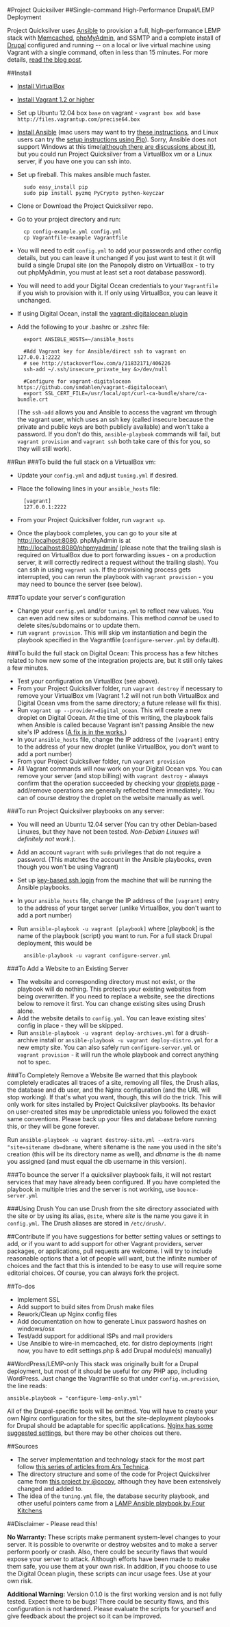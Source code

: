 #Project Quicksilver
##Single-command High-Performance Drupal/LEMP Deployment

Project Quicksilver uses [Ansible](http://ansible.cc/) to provision a full, high-performance LEMP stack with [Memcached](http://www.memcached.org/), [phpMyAdmin](http://www.phpmyadmin.net/home_page/index.php), and SSMTP and a complete install of [Drupal](https://drupal.org/home) configured and running -- on a local or live virtual machine using Vagrant with a single command, often in less than 15 minutes. For more details, [read the blog post](http://robertdickert.com/blog/2013/06/03/announcing-project-quicksilver/).

##Install
* [Install VirtualBox](https://www.virtualbox.org/wiki/Downloads)
* [Install Vagrant 1.2 or higher](http://downloads.vagrantup.com/)
* Set up Ubuntu 12.04 box `base` on vagrant - `vagrant box add base http://files.vagrantup.com/precise64.box`
* [Install Ansible](http://ansible.cc/docs/gettingstarted.html) (mac users may want to try [these instructions](https://weluse.de/blog/installing-ansible-on-os-x.html), and Linux users can try the [setup instructions using Pip](http://ansible.cc/docs/gettingstarted.html#via-pip)). Sorry, Ansible does not support Windows at this time[(although there are discussions about it)](https://groups.google.com/forum/#!topic/ansible-project/17YZIgArn2g), but you could run Project Quicksilver from a VirtualBox vm or a Linux server, if you have one you can ssh into.
* Set up fireball. This makes ansible much faster.

        sudo easy_install pip    
        sudo pip install pyzmq PyCrypto python-keyczar 

* Clone or Download the Project Quicksilver repo. 
* Go to your project directory and run:

        cp config-example.yml config.yml
        cp Vagrantfile-example Vagrantfile

* You will need to edit `config.yml` to add your passwords and other config details, but you can leave it unchanged if you just want to test it (it will build a single Drupal site (on the Panopoly distro on VirtualBox - to try out phpMyAdmin, you must at least set a root database password). 
* You will need to add your Digital Ocean credentials to your `Vagrantfile` if you wish to provision with it. If only using VirtualBox, you can leave it unchanged.
* If using Digital Ocean, install the [vagrant-digitalocean plugin](https://github.com/smdahlen/vagrant-digitalocean)

* Add the following to your .bashrc or .zshrc file:

        export ANSIBLE_HOSTS=~/ansible_hosts

        #Add Vagrant key for Ansible/direct ssh to vagrant on 127.0.0.1:2222
        # see http://stackoverflow.com/a/11832171/406226
        ssh-add ~/.ssh/insecure_private_key &>/dev/null

        #Configure for vagrant-digitalocean  https://github.com/smdahlen/vagrant-digitalocean\
        export SSL_CERT_FILE=/usr/local/opt/curl-ca-bundle/share/ca-bundle.crt

    (The `ssh-add` allows you and Ansible to access the vagrant vm through the vagrant user, which uses an ssh key (called insecure because the private and public keys are both publicly available) and won't take a password. If you don't do this, `ansible-playbook` commands will fail, but `vagrant provision` and `vagrant ssh` both take care of this for you, so they will still work).

##Run
###To build the full stack on a VirtualBox vm:
* Update your `config.yml` and adjust `tuning.yml` if desired.
* Place the following lines in your `ansible_hosts` file:

        [vagrant]
        127.0.0.1:2222
* From your Project Quicksilver folder, run `vagrant up`. 
* Once the playbook completes, you can go to your site at [http://localhost:8080](http://localhost:8080). phpMyAdmin is at [http://localhost:8080/phpmyadmin/](http://localhost:8080/phpmyadmin/) (please note that the trailing slash is required on VirtualBox due to port forwarding issues - on a production server, it will correctly redirect a request without the trailing slash). You can ssh in using `vagrant ssh`. If the provisioning process gets interrupted, you can rerun the playbook with `vagrant provision` - you may need to bounce the server (see below).

###To update your server's configuration

* Change your `config.yml` and/or `tuning.yml` to reflect new values. You can even add new sites or subdomains. This method *cannot* be used to delete sites/subdomains or to update them.
* run `vagrant provision`. This will skip vm instantiation and begin the playbook specified in the Vagrantfile (`configure-server.yml` by default).

###To build the full stack on Digital Ocean:
This process has a few hitches related to how new some of the integration projects are, but it still only takes a few minutes.

* Test your configuration on VirtualBox (see above). 
* From your Project Quicksilver folder, run `vagrant destroy` if necessary to remove your VirtualBox vm (Vagrant 1.2 will not run both VirtualBox and Digital Ocean vms from the same directory; a future release will fix this). 
* Run `vagrant up --provider=digital_ocean`. This will create a new droplet on Digital Ocean. At the time of this writing, the playbook fails when Ansible is called because Vagrant isn't passing Ansible the new site's IP address ([A fix is in the works.](https://github.com/mitchellh/vagrant/issues/1664))  
* In your `ansible_hosts` file, change the IP address of the `[vagrant]` entry to the address of your new droplet (unlike VirtualBox, you don't want to add a port number)
* From your Project Quicksilver folder, run `vagrant provision`
* All Vagrant commands will now work on your Digital Ocean vps. You can remove your server (and stop billing) with `vagrant destroy` - always confirm that the operation succeeded by checking your [droplets page](https://www.digitalocean.com/droplets) - add/remove operations are generally reflected there immediately. You can of course destroy the droplet on the website manually as well.

###To run Project Quicksilver playbooks on any server:
* You will need an Ubuntu 12.04 server (You can try other Debian-based Linuxes, but they have not been tested. *Non-Debian Linuxes will definitely not work.*).
* Add an account `vagrant` with `sudo` privileges that do not require a password. (This matches the account in the Ansible playbooks, even though you won't be using Vagrant)
* Set up [key-based ssh login](https://help.ubuntu.com/community/SSH/OpenSSH/Keys) from the machine that will be running the Ansible playbooks. 
* In your `ansible_hosts` file, change the IP address of the `[vagrant]` entry to the address of your target server (unlike VirtualBox, you don't want to add a port number)
* Run `ansible-playbook -u vagrant [playbook]` where [playbook] is the name of the playbook (script) you want to run. For a full stack Drupal deployment, this would be

        ansible-playbook -u vagrant configure-server.yml

###To Add a Website to an Existing Server
* The website and corresponding directory must not exist, or the playbook will do nothing. This protects your existing websites from being overwritten. If you need to replace a website, see the directions below to remove it first. You can change existing sites using Drush alone.
* Add the website details to `config.yml`. You can leave existing sites' config in place - they will be skipped.
* Run `ansible-playbook -u vagrant deploy-archives.yml` for a drush-archive install or `ansible-playbook -u vagrant deploy-distro.yml` for a new empty site. You can also safely run `configure-server.yml` or `vagrant provision` - it will run the whole playbook and correct anything not to spec.

###To Completely Remove a Website
Be warned that this playbook completely eradicates all traces of a site, removing all files, the Drush alias, the database and db user, and the Nginx configuration (and the URL will stop working). If that's what you want, though, this will do the trick. This will only work for sites installed by Project Quicksilver playbooks. Its behavior on user-created sites may be unpredictable unless you followed the exact same conventions. Please back up your files and database before running this, or they will be gone forever.

Run `ansible-playbook -u vagrant destroy-site.yml --extra-vars "site=sitename db=dbname`, where sitename is the `name` you used in the site's creation (this will be its directory name as well), and *dbname* is the `db` name you assigned (and must equal the db username in this version).

###To bounce the server
If a quicksilver playbook fails, it will not restart services that may have already been configured. If you have completed the playbook in multiple tries and the server is not working, use `bounce-server.yml` 

###Using Drush
You can use Drush from the site directory associated with the site or by using its alias, `@site`, where *site* is the name you gave it in `config.yml`. The Drush aliases are stored in `/etc/drush/`.

##Contribute
If you have suggestions for better setting values or settings to add, or if you want to add support for other Vagrant providers, server packages, or applications, pull requests are welcome. I will try to include reasonable options that a lot of people will want, but the infinite number of choices and the fact that this is intended to be easy to use will require some editorial choices. Of course, you can always fork the project.

##To-dos
* Implement SSL
* Add support to build sites from Drush make files
* Rework/Clean up Nginx config files
* Add documentation on how to generate Linux password hashes on windows/osx 
* Test/add support for additional ISPs and mail providers
* Use Ansible to wire-in memcached, etc. for distro deployments (right now, you have to edit settings.php & add Drupal module(s) manually)

##WordPress/LEMP-only
This stack was originally built for a Drupal deployment, but most of it should be useful for *any* PHP app, including WordPress. Just change the Vagrantfile so that under `config.vm.provision`, the line reads:

    ansible.playbook = "configure-lemp-only.yml"

All of the Drupal-specific tools will be omitted. You will have to create your own Nginx configuration for the sites, but the site-deployment playbooks for Drupal should be adaptable for specific applications. [Nginx has some suggested settings](http://wiki.nginx.org/WordPress), but there may be other choices out there.

##Sources
* The server implementation and technology stack for the most part follow [this series of articles from Ars Technica](http://arstechnica.com/series/web-served/).
* The directory structure and some of the code for Project Quicksilver came from [this project by @cocoy](https://github.com/cocoy/ansible-playbooks), although they have been extensively changed and added to.
* The idea of the `tuning.yml` file, the database security playbook,  and other useful pointers came from a [LAMP Ansible playbook by Four Kitchens](https://github.com/fourkitchens/server-playbooks)

##Disclaimer - Please read this!

**No Warranty:** These scripts make permanent system-level changes to your server. It is possible to overwrite or destroy websites and to make a server perform poorly or crash. Also, there could be security flaws that would expose your server to attack. Although efforts have been made to make them safe, you use them at your own risk. In addition, if you choose to use the Digital Ocean plugin, these scripts can incur usage fees. Use at your own risk.

**Additional Warning:** Version 0.1.0 is the first working version and is not fully tested. Expect there to be bugs! There could be security flaws, and this configuration is not hardened. Please evaluate the scripts for yourself and give feedback about the project so it can be improved.

